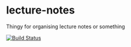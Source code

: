 # lecture-notes
Thingy for organising lecture notes or something

[![Build Status](https://travis-ci.org/hobby203/lecture-notes.svg?branch=master)](https://travis-ci.org/hobby203/lecture-notes)